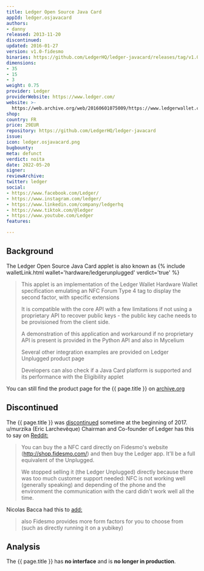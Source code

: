 ```yaml
---
title: Ledger Open Source Java Card
appId: ledger.osjavacard
authors:
- danny
released: 2013-11-20
discontinued: 
updated: 2016-01-27
version: v1.0-fidesmo
binaries: https://github.com/LedgerHQ/ledger-javacard/releases/tag/v1.0-fidesmo
dimensions:
- 35
- 15
- 3
weight: 0.75
provider: Ledger
providerWebsite: https://www.ledger.com/
website: >-
  https://web.archive.org/web/20160601075009/https://www.ledgerwallet.com/products/6-ledger-unplugged
shop: 
country: FR
price: 29EUR
repository: https://github.com/LedgerHQ/ledger-javacard
issue: 
icon: ledger.osjavacard.png
bugbounty: 
meta: defunct
verdict: noita
date: 2022-05-20
signer: 
reviewArchive: 
twitter: ledger
social:
- https://www.facebook.com/Ledger/
- https://www.instagram.com/ledger/
- https://www.linkedin.com/company/ledgerhq
- https://www.tiktok.com/@ledger
- https://www.youtube.com/Ledger
features: 

---
```


## Background 

The Ledger Open Source Java Card applet is also known as {% include walletLink.html wallet='hardware/ledgerunplugged' verdict='true' %}

> This applet is an implementation of the Ledger Wallet Hardware Wallet specification emulating an NFC Forum Type 4 tag to display the second factor, with specific extensions
>
> It is compatible with the core API with a few limitations if not using a proprietary API to recover public keys - the public key cache needs to be provisioned from the client side.
>
> A demonstration of this application and workaround if no proprietary API is present is provided in the Python API and also in Mycelium
>
> Several other integration examples are provided on Ledger Unplugged product page
>
> Developers can also check if a Java Card platform is supported and its performance with the Eligibility applet

You can still find the product page for the {{ page.title }} on [archive.org](https://web.archive.org/web/20160601075009/https://www.ledgerwallet.com/products/6-ledger-unplugged)

## Discontinued 

The {{ page.title }} was [discontinued](https://support.ledger.com/hc/en-us/articles/360010500620-Discontinued-products?docs=true) sometime at the beginning of 2017. u/murzika (Eric Larchevêque) Chairman and Co-founder of Ledger has this to say on [Reddit:](https://www.reddit.com/r/Bitcoin/comments/5p4oza/comment/dcoc4c5/?utm_source=reddit&utm_medium=web2x&context=3)

> You can buy the a NFC card directly on Fidesmo's website (http://shop.fidesmo.com/) and then buy the Ledger app. It'll be a full equivalent of the Unplugged.
> 
> We stopped selling it (the Ledger Unplugged) directly because there was too much customer support needed: NFC is not working well (generally speaking) and depending of the phone and the environment the communication with the card didn't work well all the time.

Nicolas Bacca had this to [add:](https://www.reddit.com/r/Bitcoin/comments/5p4oza/comment/dcocntn/?utm_source=reddit&utm_medium=web2x&context=3) 

> also Fidesmo provides more form factors for you to choose from (such as directly running it on a yubikey)

## Analysis 

The {{ page.title }} has **no interface** and is **no longer in production**.

